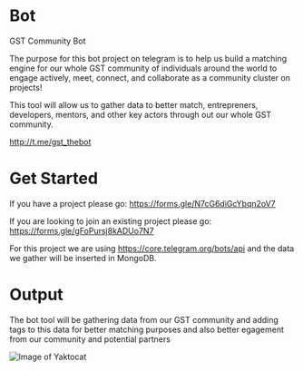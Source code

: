 # Bot
GST Community Bot

The purpose for this bot project on telegram is to help us build a matching engine for our whole GST community of individuals around the world to engage actively, meet, connect, and collaborate as a community cluster on projects! 

This tool will allow us to gather data to better match, entrepreners, developers, mentors, and other key actors through out our whole GST community.

http://t.me/gst_thebot 

# Get Started
If you have a project please go:
https://forms.gle/N7cG6diGcYbqn2oV7

If you are looking to join an existing project please go:
https://forms.gle/gFoPursj8kADUo7N7


For this project we are using https://core.telegram.org/bots/api and the data we gather will be inserted in MongoDB.


# Output
The bot tool will be gathering data from our GST community and adding tags to this data for better matching purposes and also better egagement from our community and potential partners



![Image of Yaktocat](https://s3.amazonaws.com/globalsouth.net/GST-global.jpg)
